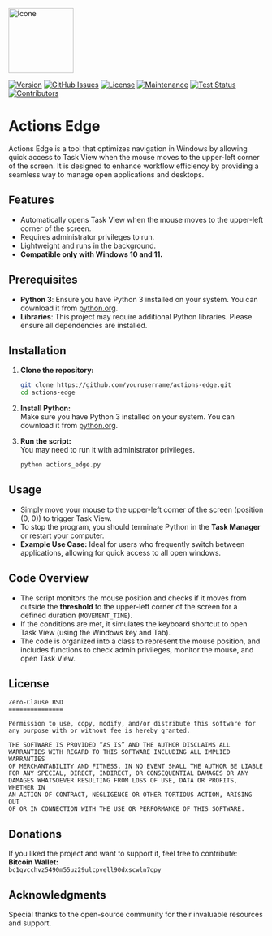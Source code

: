 <p align="left">
  <img src="actions_edge.ico" alt="Ícone" width="128" height="128">
</p>

[![Version](https://img.shields.io/badge/Versão-1.0.0-blue.svg)](https://github.com/seu-usuario/seu-repositorio)
[![GitHub Issues](https://img.shields.io/github/issues/1990HugoVictor/ActionsEdge)](https://github.com/1990HugoVictor/ActionsEdge/issues)
[![License](https://img.shields.io/github/license/1990HugoVictor/ActionsEdge)](./LICENSE)
[![Maintenance](https://img.shields.io/maintenance/yes/2024.svg)](https://github.com/1990HugoVictor/ActionsEdge)
[![Test Status](https://img.shields.io/badge/tests-passing-brightgreen.svg)](https://github.com/1990HugoVictor/ActionsEdge/actions)
[![Contributors](https://img.shields.io/github/contributors/1990HugoVictor/ActionsEdge.svg)](https://github.com/1990HugoVictor/ActionsEdge/graphs/contributors)

# Actions Edge  

Actions Edge is a tool that optimizes navigation in Windows by allowing quick access to Task View when the mouse moves to the upper-left corner of the screen. It is designed to enhance workflow efficiency by providing a seamless way to manage open applications and desktops.  

## Features  

- Automatically opens Task View when the mouse moves to the upper-left corner of the screen.  
- Requires administrator privileges to run.  
- Lightweight and runs in the background.  
- **Compatible only with Windows 10 and 11.**  

## Prerequisites  

- **Python 3**: Ensure you have Python 3 installed on your system. You can download it from [python.org](https://www.python.org/downloads/).  
- **Libraries**: This project may require additional Python libraries. Please ensure all dependencies are installed.

## Installation  

1. **Clone the repository:**  
   ```bash
   git clone https://github.com/yourusername/actions-edge.git  
   cd actions-edge  
   ```

2. **Install Python:**  
   Make sure you have Python 3 installed on your system. You can download it from [python.org](https://www.python.org/downloads/).  

3. **Run the script:**  
   You may need to run it with administrator privileges.  

   ```bash
   python actions_edge.py  
   ```

## Usage  

- Simply move your mouse to the upper-left corner of the screen (position (0, 0)) to trigger Task View.  
- To stop the program, you should terminate Python in the **Task Manager** or restart your computer.  
- **Example Use Case:** Ideal for users who frequently switch between applications, allowing for quick access to all open windows.

## Code Overview  

- The script monitors the mouse position and checks if it moves from outside the **threshold** to the upper-left corner of the screen for a defined duration (`MOVEMENT_TIME`).  
- If the conditions are met, it simulates the keyboard shortcut to open Task View (using the Windows key and Tab).  
- The code is organized into a class to represent the mouse position, and includes functions to check admin privileges, monitor the mouse, and open Task View.  

## License  

```
Zero-Clause BSD  
===============

Permission to use, copy, modify, and/or distribute this software for  
any purpose with or without fee is hereby granted.  

THE SOFTWARE IS PROVIDED “AS IS” AND THE AUTHOR DISCLAIMS ALL  
WARRANTIES WITH REGARD TO THIS SOFTWARE INCLUDING ALL IMPLIED WARRANTIES  
OF MERCHANTABILITY AND FITNESS. IN NO EVENT SHALL THE AUTHOR BE LIABLE  
FOR ANY SPECIAL, DIRECT, INDIRECT, OR CONSEQUENTIAL DAMAGES OR ANY  
DAMAGES WHATSOEVER RESULTING FROM LOSS OF USE, DATA OR PROFITS, WHETHER IN  
AN ACTION OF CONTRACT, NEGLIGENCE OR OTHER TORTIOUS ACTION, ARISING OUT  
OF OR IN CONNECTION WITH THE USE OR PERFORMANCE OF THIS SOFTWARE.  
```

## Donations  

If you liked the project and want to support it, feel free to contribute:  
**Bitcoin Wallet:**  
`bc1qvcchvz5490m55uz29ulcpvell90dxscwln7qpy`  

## Acknowledgments  

Special thanks to the open-source community for their invaluable resources and support.  

